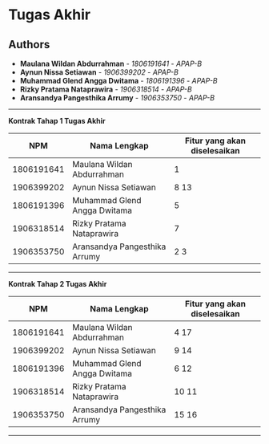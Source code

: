 # Tugas Akhir
## Authors
* **Maulana Wildan Abdurrahman** - *1806191641* - *APAP-B*
* **Aynun Nissa Setiawan** - *1906399202* - *APAP-B*
* **Muhammad Glend Angga Dwitama** - *1806191396* - *APAP-B*
* **Rizky Pratama Nataprawira** - *1906318514* - *APAP-B*
* **Aransandya Pangesthika Arrumy** - *1906353750* - *APAP-B*

---
**Kontrak Tahap 1 Tugas Akhir**

| NPM | Nama Lengkap | Fitur yang akan diselesaikan  |
| ----------| --- | ---------- | 
| 1806191641 | Maulana Wildan Abdurrahman  | 1 |
| 1906399202 | Aynun Nissa Setiawan | 8 13 |
| 1806191396 | Muhammad Glend Angga Dwitama | 5 |
| 1906318514 | Rizky Pratama Nataprawira | 7 |
| 1906353750 | Aransandya Pangesthika Arrumy | 2 3 |
---
**Kontrak Tahap 2 Tugas Akhir**

| NPM | Nama Lengkap | Fitur yang akan diselesaikan  |
| ----------| --- | ---------- | 
| 1806191641 | Maulana Wildan Abdurrahman  | 4 17 |
| 1906399202 | Aynun Nissa Setiawan | 9 14 |
| 1806191396 | Muhammad Glend Angga Dwitama | 6 12 |
| 1906318514 | Rizky Pratama Nataprawira | 10 11 |
| 1906353750 | Aransandya Pangesthika Arrumy | 15 16 |
---
